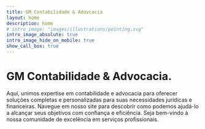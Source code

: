 ```yaml
---
title: GM Contabilidade & Adovcacia
layout: home
description: home
# intro_image: "images/illustrations/pointing.svg"
intro_image_absolute: true
intro_image_hide_on_mobile: true
show_call_box: true
---
```


# GM Contabilidade & Advocacia.

Aqui, unimos expertise em contabilidade e advocacia para oferecer soluções completas e personalizadas para suas necessidades jurídicas e financeiras. Navegue em nosso site para descobrir como podemos ajudá-lo a alcançar seus objetivos com confiança e eficiência. Seja bem-vindo à nossa comunidade de excelência em serviços profissionais.
